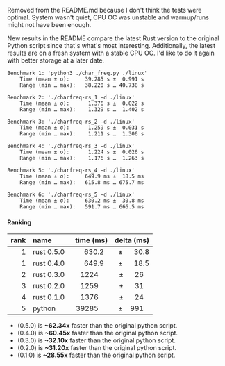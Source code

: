 Removed from the README.md because I don't think the tests were optimal. System
wasn't quiet, CPU OC was unstable and warmup/runs might not have been enough.

New results in the README compare the latest Rust version to the original Python
script since that's what's most interesting. Additionally, the latest results
are on a fresh system with a stable CPU OC. I'd like to do it again with better
storage at a later date.

```
Benchmark 1: 'python3 ./char_freq.py ./linux'
	Time (mean ± σ):     39.285 s ±  0.991 s
	Range (min … max):   38.220 s … 40.738 s

Benchmark 2: './charfreq-rs_1 -d ./linux'
	Time (mean ± σ):      1.376 s ±  0.022 s
	Range (min … max):    1.329 s …  1.402 s

Benchmark 3: './charfreq-rs_2 -d ./linux'
	Time (mean ± σ):      1.259 s ±  0.031 s
	Range (min … max):    1.211 s …  1.306 s

Benchmark 4: './charfreq-rs_3 -d ./linux'
	Time (mean ± σ):      1.224 s ±  0.026 s
	Range (min … max):    1.176 s …  1.263 s

Benchmark 5: './charfreq-rs_4 -d ./linux'
	Time (mean ± σ):     649.9 ms ±  18.5 ms
	Range (min … max):   615.8 ms … 675.7 ms

Benchmark 6: './charfreq-rs_5 -d ./linux'
	Time (mean ± σ):     630.2 ms ±  30.8 ms
	Range (min … max):   591.7 ms … 666.5 ms
```

#### Ranking
|rank|name                  |time (ms)                          |delta (ms)                                               |
|---:|:---------------------|----------------------------------:|--------------------------------------------------------:|
|1   |rust 0.5.0&nbsp;&nbsp;|  630.2&nbsp;&nbsp;                |±&nbsp;&nbsp;&nbsp;&nbsp;&nbsp;&nbsp;30.8                |
|1   |rust 0.4.0&nbsp;&nbsp;|  649.9&nbsp;&nbsp;                |±&nbsp;&nbsp;&nbsp;&nbsp;&nbsp;&nbsp;18.5                |
|2   |rust 0.3.0&nbsp;&nbsp;| 1224&nbsp;&nbsp;&nbsp;&nbsp;&nbsp;|±&nbsp;&nbsp;&nbsp;&nbsp;&nbsp;&nbsp;26&nbsp;&nbsp;&nbsp;|
|3   |rust 0.2.0&nbsp;&nbsp;| 1259&nbsp;&nbsp;&nbsp;&nbsp;&nbsp;|±&nbsp;&nbsp;&nbsp;&nbsp;&nbsp;&nbsp;31&nbsp;&nbsp;&nbsp;|
|4   |rust 0.1.0&nbsp;&nbsp;| 1376&nbsp;&nbsp;&nbsp;&nbsp;&nbsp;|±&nbsp;&nbsp;&nbsp;&nbsp;&nbsp;&nbsp;24&nbsp;&nbsp;&nbsp;|
|5   |python    &nbsp;&nbsp;|39285&nbsp;&nbsp;&nbsp;&nbsp;&nbsp;|±                 &nbsp;&nbsp;&nbsp;991&nbsp;&nbsp;&nbsp;|

- (0.5.0) is **~62.34x** faster than the original python script.
- (0.4.0) is **~60.45x** faster than the original python script.
- (0.3.0) is **~32.10x** faster than the original python script.
- (0.2.0) is **~31.20x** faster than the original python script.
- (0.1.0) is **~28.55x** faster than the original python script.
